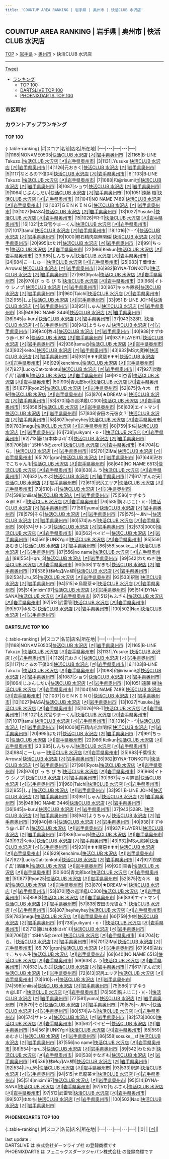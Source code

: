 ```yaml
---
title: 'COUNTUP AREA RANKING | 岩手県 | 奥州市 | 快活CLUB 水沢店'
---
```

## COUNTUP AREA RANKING | 岩手県 | 奥州市 | 快活CLUB 水沢店

[TOP](/darts/rank/) > [岩手県](/darts/rank/岩手県/) > [奥州市](/darts/rank/岩手県/奥州市/) > 快活CLUB 水沢店

___

<a href="https://twitter.com/share?ref_src=twsrc%5Etfw" data-text="COUNTUP AREA RANKING | 岩手県奥州市快活CLUB 水沢店" class="twitter-share-button" data-hashtags="DARTSLIVE,PHOENIXDARTS,darts,ダーツ" data-show-count="false">Tweet</a>

* [ランキング](#カウントアップランキング)
    * [TOP 100](#top-100)
    * [DARTSLIVE TOP 100](#dartslive-top-100)
    * [PHOENIXDARTS TOP 100](#phoenixdarts-top-100)

### 市区町村

<ul>

</ul>

### カウントアップランキング

#### TOP 100



{:.table-ranking}
|#|スコア|名前|店名|所在地|
|---|---|---|---|---|
|1|1168|<span class="rank-name-dl">NONAME0505</span>|<a href="/darts/rank/shops/cb2148ab75443d335f9f3321c1147265.html">快活CLUB 水沢店</a> <a href="https://search.dartslive.com/jp/shop/cb2148ab75443d335f9f3321c1147265">[↗]</a>|<a href="/darts/rank/岩手県/奥州市">岩手県奥州市</a>|
|2|1165|<span class="rank-name-dl">B-LINE Takuzo.</span>|<a href="/darts/rank/shops/cb2148ab75443d335f9f3321c1147265.html">快活CLUB 水沢店</a> <a href="https://search.dartslive.com/jp/shop/cb2148ab75443d335f9f3321c1147265">[↗]</a>|<a href="/darts/rank/岩手県/奥州市">岩手県奥州市</a>|
|3|1131|<span class="rank-name-dl">.Yusuke</span>|<a href="/darts/rank/shops/cb2148ab75443d335f9f3321c1147265.html">快活CLUB 水沢店</a> <a href="https://search.dartslive.com/jp/shop/cb2148ab75443d335f9f3321c1147265">[↗]</a>|<a href="/darts/rank/岩手県/奥州市">岩手県奥州市</a>|
|4|1126|<span class="rank-name-dl">元おきく</span>|<a href="/darts/rank/shops/cb2148ab75443d335f9f3321c1147265.html">快活CLUB 水沢店</a> <a href="https://search.dartslive.com/jp/shop/cb2148ab75443d335f9f3321c1147265">[↗]</a>|<a href="/darts/rank/岩手県/奥州市">岩手県奥州市</a>|
|5|1117|<span class="rank-name-dl">なとるの下僕04</span>|<a href="/darts/rank/shops/cb2148ab75443d335f9f3321c1147265.html">快活CLUB 水沢店</a> <a href="https://search.dartslive.com/jp/shop/cb2148ab75443d335f9f3321c1147265">[↗]</a>|<a href="/darts/rank/岩手県/奥州市">岩手県奥州市</a>|
|6|1103|<span class="rank-name-dl">B‐LINE Takuzo.</span>|<a href="/darts/rank/shops/cb2148ab75443d335f9f3321c1147265.html">快活CLUB 水沢店</a> <a href="https://search.dartslive.com/jp/shop/cb2148ab75443d335f9f3321c1147265">[↗]</a>|<a href="/darts/rank/岩手県/奥州市">岩手県奥州市</a>|
|7|1088|<span class="rank-name-dl">和@risumi也</span>|<a href="/darts/rank/shops/cb2148ab75443d335f9f3321c1147265.html">快活CLUB 水沢店</a> <a href="https://search.dartslive.com/jp/shop/cb2148ab75443d335f9f3321c1147265">[↗]</a>|<a href="/darts/rank/岩手県/奥州市">岩手県奥州市</a>|
|8|1087|<span class="rank-name-dl">ショウ</span>|<a href="/darts/rank/shops/cb2148ab75443d335f9f3321c1147265.html">快活CLUB 水沢店</a> <a href="https://search.dartslive.com/jp/shop/cb2148ab75443d335f9f3321c1147265">[↗]</a>|<a href="/darts/rank/岩手県/奥州市">岩手県奥州市</a>|
|9|1064|<span class="rank-name-dl">じぶんしだい</span>|<a href="/darts/rank/shops/cb2148ab75443d335f9f3321c1147265.html">快活CLUB 水沢店</a> <a href="https://search.dartslive.com/jp/shop/cb2148ab75443d335f9f3321c1147265">[↗]</a>|<a href="/darts/rank/岩手県/奥州市">岩手県奥州市</a>|
|10|1051|<span class="rank-name-dl">遠藤 樹</span>|<a href="/darts/rank/shops/cb2148ab75443d335f9f3321c1147265.html">快活CLUB 水沢店</a> <a href="https://search.dartslive.com/jp/shop/cb2148ab75443d335f9f3321c1147265">[↗]</a>|<a href="/darts/rank/岩手県/奥州市">岩手県奥州市</a>|
|11|1041|<span class="rank-name-dl">NO NAME 7489</span>|<a href="/darts/rank/shops/cb2148ab75443d335f9f3321c1147265.html">快活CLUB 水沢店</a> <a href="https://search.dartslive.com/jp/shop/cb2148ab75443d335f9f3321c1147265">[↗]</a>|<a href="/darts/rank/岩手県/奥州市">岩手県奥州市</a>|
|12|1037|<span class="rank-name-dl">ＧＥＮＫＩＮＧ</span>|<a href="/darts/rank/shops/cb2148ab75443d335f9f3321c1147265.html">快活CLUB 水沢店</a> <a href="https://search.dartslive.com/jp/shop/cb2148ab75443d335f9f3321c1147265">[↗]</a>|<a href="/darts/rank/岩手県/奥州市">岩手県奥州市</a>|
|13|1027|<span class="rank-name-dl">MASA</span>|<a href="/darts/rank/shops/cb2148ab75443d335f9f3321c1147265.html">快活CLUB 水沢店</a> <a href="https://search.dartslive.com/jp/shop/cb2148ab75443d335f9f3321c1147265">[↗]</a>|<a href="/darts/rank/岩手県/奥州市">岩手県奥州市</a>|
|13|1027|<span class="rank-name-dl">Yusuke.</span>|<a href="/darts/rank/shops/cb2148ab75443d335f9f3321c1147265.html">快活CLUB 水沢店</a> <a href="https://search.dartslive.com/jp/shop/cb2148ab75443d335f9f3321c1147265">[↗]</a>|<a href="/darts/rank/岩手県/奥州市">岩手県奥州市</a>|
|15|1026|<span class="rank-name-dl">®︎R-T</span>|<a href="/darts/rank/shops/cb2148ab75443d335f9f3321c1147265.html">快活CLUB 水沢店</a> <a href="https://search.dartslive.com/jp/shop/cb2148ab75443d335f9f3321c1147265">[↗]</a>|<a href="/darts/rank/岩手県/奥州市">岩手県奥州市</a>|
|16|1021|<span class="rank-name-dl">太政官やまーくん</span>|<a href="/darts/rank/shops/cb2148ab75443d335f9f3321c1147265.html">快活CLUB 水沢店</a> <a href="https://search.dartslive.com/jp/shop/cb2148ab75443d335f9f3321c1147265">[↗]</a>|<a href="/darts/rank/岩手県/奥州市">岩手県奥州市</a>|
|17|1017|<span class="rank-name-dl">tamu</span>|<a href="/darts/rank/shops/cb2148ab75443d335f9f3321c1147265.html">快活CLUB 水沢店</a> <a href="https://search.dartslive.com/jp/shop/cb2148ab75443d335f9f3321c1147265">[↗]</a>|<a href="/darts/rank/岩手県/奥州市">岩手県奥州市</a>|
|18|1016|<span class="rank-name-dl">(^・^)</span>|<a href="/darts/rank/shops/cb2148ab75443d335f9f3321c1147265.html">快活CLUB 水沢店</a> <a href="https://search.dartslive.com/jp/shop/cb2148ab75443d335f9f3321c1147265">[↗]</a>|<a href="/darts/rank/岩手県/奥州市">岩手県奥州市</a>|
|19|1000|<span class="rank-name-dl">軽石精肉店無関係</span>|<a href="/darts/rank/shops/cb2148ab75443d335f9f3321c1147265.html">快活CLUB 水沢店</a> <a href="https://search.dartslive.com/jp/shop/cb2148ab75443d335f9f3321c1147265">[↗]</a>|<a href="/darts/rank/岩手県/奥州市">岩手県奥州市</a>|
|20|995|<span class="rank-name-dl">はたけ</span>|<a href="/darts/rank/shops/cb2148ab75443d335f9f3321c1147265.html">快活CLUB 水沢店</a> <a href="https://search.dartslive.com/jp/shop/cb2148ab75443d335f9f3321c1147265">[↗]</a>|<a href="/darts/rank/岩手県/奥州市">岩手県奥州市</a>|
|21|991|<span class="rank-name-dl">ちっち</span>|<a href="/darts/rank/shops/cb2148ab75443d335f9f3321c1147265.html">快活CLUB 水沢店</a> <a href="https://search.dartslive.com/jp/shop/cb2148ab75443d335f9f3321c1147265">[↗]</a>|<a href="/darts/rank/岩手県/奥州市">岩手県奥州市</a>|
|22|986|<span class="rank-name-dl">Keikun</span>|<a href="/darts/rank/shops/cb2148ab75443d335f9f3321c1147265.html">快活CLUB 水沢店</a> <a href="https://search.dartslive.com/jp/shop/cb2148ab75443d335f9f3321c1147265">[↗]</a>|<a href="/darts/rank/岩手県/奥州市">岩手県奥州市</a>|
|23|985|<span class="rank-name-dl">しんちゃん</span>|<a href="/darts/rank/shops/cb2148ab75443d335f9f3321c1147265.html">快活CLUB 水沢店</a> <a href="https://search.dartslive.com/jp/shop/cb2148ab75443d335f9f3321c1147265">[↗]</a>|<a href="/darts/rank/岩手県/奥州市">岩手県奥州市</a>|
|24|984|<span class="rank-name-dl">こーしゅー</span>|<a href="/darts/rank/shops/cb2148ab75443d335f9f3321c1147265.html">快活CLUB 水沢店</a> <a href="https://search.dartslive.com/jp/shop/cb2148ab75443d335f9f3321c1147265">[↗]</a>|<a href="/darts/rank/岩手県/奥州市">岩手県奥州市</a>|
|25|983|<span class="rank-name-dl">千葉恒太 Arrow.s</span>|<a href="/darts/rank/shops/cb2148ab75443d335f9f3321c1147265.html">快活CLUB 水沢店</a> <a href="https://search.dartslive.com/jp/shop/cb2148ab75443d335f9f3321c1147265">[↗]</a>|<a href="/darts/rank/岩手県/奥州市">岩手県奥州市</a>|
|26|982|<span class="rank-name-dl">ÐYNA-TONKOTU</span>|<a href="/darts/rank/shops/cb2148ab75443d335f9f3321c1147265.html">快活CLUB 水沢店</a> <a href="https://search.dartslive.com/jp/shop/cb2148ab75443d335f9f3321c1147265">[↗]</a>|<a href="/darts/rank/岩手県/奥州市">岩手県奥州市</a>|
|27|981|<span class="rank-name-dl">Ryota</span>|<a href="/darts/rank/shops/cb2148ab75443d335f9f3321c1147265.html">快活CLUB 水沢店</a> <a href="https://search.dartslive.com/jp/shop/cb2148ab75443d335f9f3321c1147265">[↗]</a>|<a href="/darts/rank/岩手県/奥州市">岩手県奥州市</a>|
|28|970|<span class="rank-name-dl">び っ ち び ち</span>|<a href="/darts/rank/shops/cb2148ab75443d335f9f3321c1147265.html">快活CLUB 水沢店</a> <a href="https://search.dartslive.com/jp/shop/cb2148ab75443d335f9f3321c1147265">[↗]</a>|<a href="/darts/rank/岩手県/奥州市">岩手県奥州市</a>|
|29|968|<span class="rank-name-dl">イトウ シノブ</span>|<a href="/darts/rank/shops/cb2148ab75443d335f9f3321c1147265.html">快活CLUB 水沢店</a> <a href="https://search.dartslive.com/jp/shop/cb2148ab75443d335f9f3321c1147265">[↗]</a>|<a href="/darts/rank/岩手県/奥州市">岩手県奥州市</a>|
|30|967|<span class="rank-name-dl">キッキ隊長</span>|<a href="/darts/rank/shops/cb2148ab75443d335f9f3321c1147265.html">快活CLUB 水沢店</a> <a href="https://search.dartslive.com/jp/shop/cb2148ab75443d335f9f3321c1147265">[↗]</a>|<a href="/darts/rank/岩手県/奥州市">岩手県奥州市</a>|
|31|960|<span class="rank-name-dl">Taichi</span>|<a href="/darts/rank/shops/cb2148ab75443d335f9f3321c1147265.html">快活CLUB 水沢店</a> <a href="https://search.dartslive.com/jp/shop/cb2148ab75443d335f9f3321c1147265">[↗]</a>|<a href="/darts/rank/岩手県/奥州市">岩手県奥州市</a>|
|32|955|<span class="rank-name-dl">しょ</span>|<a href="/darts/rank/shops/cb2148ab75443d335f9f3321c1147265.html">快活CLUB 水沢店</a> <a href="https://search.dartslive.com/jp/shop/cb2148ab75443d335f9f3321c1147265">[↗]</a>|<a href="/darts/rank/岩手県/奥州市">岩手県奥州市</a>|
|33|951|<span class="rank-name-dl">B-LINE JOHN</span>|<a href="/darts/rank/shops/cb2148ab75443d335f9f3321c1147265.html">快活CLUB 水沢店</a> <a href="https://search.dartslive.com/jp/shop/cb2148ab75443d335f9f3321c1147265">[↗]</a>|<a href="/darts/rank/岩手県/奥州市">岩手県奥州市</a>|
|33|951|<span class="rank-name-dl">しゅん</span>|<a href="/darts/rank/shops/cb2148ab75443d335f9f3321c1147265.html">快活CLUB 水沢店</a> <a href="https://search.dartslive.com/jp/shop/cb2148ab75443d335f9f3321c1147265">[↗]</a>|<a href="/darts/rank/岩手県/奥州市">岩手県奥州市</a>|
|35|948|<span class="rank-name-dl">NO NAME 3446</span>|<a href="/darts/rank/shops/cb2148ab75443d335f9f3321c1147265.html">快活CLUB 水沢店</a> <a href="https://search.dartslive.com/jp/shop/cb2148ab75443d335f9f3321c1147265">[↗]</a>|<a href="/darts/rank/岩手県/奥州市">岩手県奥州市</a>|
|36|945|<span class="rank-name-dl">a-kuru</span>|<a href="/darts/rank/shops/cb2148ab75443d335f9f3321c1147265.html">快活CLUB 水沢店</a> <a href="https://search.dartslive.com/jp/shop/cb2148ab75443d335f9f3321c1147265">[↗]</a>|<a href="/darts/rank/岩手県/奥州市">岩手県奥州市</a>|
|37|943|<span class="rank-name-dl">328R..</span>|<a href="/darts/rank/shops/cb2148ab75443d335f9f3321c1147265.html">快活CLUB 水沢店</a> <a href="https://search.dartslive.com/jp/shop/cb2148ab75443d335f9f3321c1147265">[↗]</a>|<a href="/darts/rank/岩手県/奥州市">岩手県奥州市</a>|
|38|942|<span class="rank-name-dl">ようちゃん</span>|<a href="/darts/rank/shops/cb2148ab75443d335f9f3321c1147265.html">快活CLUB 水沢店</a> <a href="https://search.dartslive.com/jp/shop/cb2148ab75443d335f9f3321c1147265">[↗]</a>|<a href="/darts/rank/岩手県/奥州市">岩手県奥州市</a>|
|39|940|<span class="rank-name-dl">柊斗</span>|<a href="/darts/rank/shops/cb2148ab75443d335f9f3321c1147265.html">快活CLUB 水沢店</a> <a href="https://search.dartslive.com/jp/shop/cb2148ab75443d335f9f3321c1147265">[↗]</a>|<a href="/darts/rank/岩手県/奥州市">岩手県奥州市</a>|
|40|938|<span class="rank-name-dl">すずゆう@♂LBT☆</span>|<a href="/darts/rank/shops/cb2148ab75443d335f9f3321c1147265.html">快活CLUB 水沢店</a> <a href="https://search.dartslive.com/jp/shop/cb2148ab75443d335f9f3321c1147265">[↗]</a>|<a href="/darts/rank/岩手県/奥州市">岩手県奥州市</a>|
|41|937|<span class="rank-name-dl">PLAYER1.</span>|<a href="/darts/rank/shops/cb2148ab75443d335f9f3321c1147265.html">快活CLUB 水沢店</a> <a href="https://search.dartslive.com/jp/shop/cb2148ab75443d335f9f3321c1147265">[↗]</a>|<a href="/darts/rank/岩手県/奥州市">岩手県奥州市</a>|
|42|936|<span class="rank-name-dl">tamu@</span>|<a href="/darts/rank/shops/cb2148ab75443d335f9f3321c1147265.html">快活CLUB 水沢店</a> <a href="https://search.dartslive.com/jp/shop/cb2148ab75443d335f9f3321c1147265">[↗]</a>|<a href="/darts/rank/岩手県/奥州市">岩手県奥州市</a>|
|43|932|<span class="rank-name-dl">Keito.</span>|<a href="/darts/rank/shops/cb2148ab75443d335f9f3321c1147265.html">快活CLUB 水沢店</a> <a href="https://search.dartslive.com/jp/shop/cb2148ab75443d335f9f3321c1147265">[↗]</a>|<a href="/darts/rank/岩手県/奥州市">岩手県奥州市</a>|
|43|932|<span class="rank-name-dl">MS大魔神</span>|<a href="/darts/rank/shops/cb2148ab75443d335f9f3321c1147265.html">快活CLUB 水沢店</a> <a href="https://search.dartslive.com/jp/shop/cb2148ab75443d335f9f3321c1147265">[↗]</a>|<a href="/darts/rank/岩手県/奥州市">岩手県奥州市</a>|
|45|931|<span class="rank-name-dl">✟✟✟魔惡✟✟✟</span>|<a href="/darts/rank/shops/cb2148ab75443d335f9f3321c1147265.html">快活CLUB 水沢店</a> <a href="https://search.dartslive.com/jp/shop/cb2148ab75443d335f9f3321c1147265">[↗]</a>|<a href="/darts/rank/岩手県/奥州市">岩手県奥州市</a>|
|46|929|<span class="rank-name-dl">kenchimu</span>|<a href="/darts/rank/shops/cb2148ab75443d335f9f3321c1147265.html">快活CLUB 水沢店</a> <a href="https://search.dartslive.com/jp/shop/cb2148ab75443d335f9f3321c1147265">[↗]</a>|<a href="/darts/rank/岩手県/奥州市">岩手県奥州市</a>|
|47|927|<span class="rank-name-dl">LuckyCat-tonkotu</span>|<a href="/darts/rank/shops/cb2148ab75443d335f9f3321c1147265.html">快活CLUB 水沢店</a> <a href="https://search.dartslive.com/jp/shop/cb2148ab75443d335f9f3321c1147265">[↗]</a>|<a href="/darts/rank/岩手県/奥州市">岩手県奥州市</a>|
|47|927|<span class="rank-name-dl">炭酸(ﾟДﾟ)酒雑魚</span>|<a href="/darts/rank/shops/cb2148ab75443d335f9f3321c1147265.html">快活CLUB 水沢店</a> <a href="https://search.dartslive.com/jp/shop/cb2148ab75443d335f9f3321c1147265">[↗]</a>|<a href="/darts/rank/岩手県/奥州市">岩手県奥州市</a>|
|49|920|<span class="rank-name-dl">杏香</span>|<a href="/darts/rank/shops/cb2148ab75443d335f9f3321c1147265.html">快活CLUB 水沢店</a> <a href="https://search.dartslive.com/jp/shop/cb2148ab75443d335f9f3321c1147265">[↗]</a>|<a href="/darts/rank/岩手県/奥州市">岩手県奥州市</a>|
|50|905|<span class="rank-name-dl">青太郎bot</span>|<a href="/darts/rank/shops/cb2148ab75443d335f9f3321c1147265.html">快活CLUB 水沢店</a> <a href="https://search.dartslive.com/jp/shop/cb2148ab75443d335f9f3321c1147265">[↗]</a>|<a href="/darts/rank/岩手県/奥州市">岩手県奥州市</a>|
|51|877|<span class="rank-name-dl">Ryon25</span>|<a href="/darts/rank/shops/cb2148ab75443d335f9f3321c1147265.html">快活CLUB 水沢店</a> <a href="https://search.dartslive.com/jp/shop/cb2148ab75443d335f9f3321c1147265">[↗]</a>|<a href="/darts/rank/岩手県/奥州市">岩手県奥州市</a>|
|52|875|<span class="rank-name-dl">佐々木　佳紀</span>|<a href="/darts/rank/shops/cb2148ab75443d335f9f3321c1147265.html">快活CLUB 水沢店</a> <a href="https://search.dartslive.com/jp/shop/cb2148ab75443d335f9f3321c1147265">[↗]</a>|<a href="/darts/rank/岩手県/奥州市">岩手県奥州市</a>|
|53|870|<span class="rank-name-dl">★DREAM☆</span>|<a href="/darts/rank/shops/cb2148ab75443d335f9f3321c1147265.html">快活CLUB 水沢店</a> <a href="https://search.dartslive.com/jp/shop/cb2148ab75443d335f9f3321c1147265">[↗]</a>|<a href="/darts/rank/岩手県/奥州市">岩手県奥州市</a>|
|53|870|<span class="rank-name-dl">陸の巡洋艦LC300</span>|<a href="/darts/rank/shops/cb2148ab75443d335f9f3321c1147265.html">快活CLUB 水沢店</a> <a href="https://search.dartslive.com/jp/shop/cb2148ab75443d335f9f3321c1147265">[↗]</a>|<a href="/darts/rank/岩手県/奥州市">岩手県奥州市</a>|
|55|858|<span class="rank-name-dl">$</span>|<a href="/darts/rank/shops/cb2148ab75443d335f9f3321c1147265.html">快活CLUB 水沢店</a> <a href="https://search.dartslive.com/jp/shop/cb2148ab75443d335f9f3321c1147265">[↗]</a>|<a href="/darts/rank/岩手県/奥州市">岩手県奥州市</a>|
|56|839|<span class="rank-name-dl">エイトマン!</span>|<a href="/darts/rank/shops/cb2148ab75443d335f9f3321c1147265.html">快活CLUB 水沢店</a> <a href="https://search.dartslive.com/jp/shop/cb2148ab75443d335f9f3321c1147265">[↗]</a>|<a href="/darts/rank/岩手県/奥州市">岩手県奥州市</a>|
|57|838|<span class="rank-name-dl">安田の元彼女？</span>|<a href="/darts/rank/shops/cb2148ab75443d335f9f3321c1147265.html">快活CLUB 水沢店</a> <a href="https://search.dartslive.com/jp/shop/cb2148ab75443d335f9f3321c1147265">[↗]</a>|<a href="/darts/rank/岩手県/奥州市">岩手県奥州市</a>|
|58|807|<span class="rank-name-dl">hey‪‪heyhey</span>|<a href="/darts/rank/shops/cb2148ab75443d335f9f3321c1147265.html">快活CLUB 水沢店</a> <a href="https://search.dartslive.com/jp/shop/cb2148ab75443d335f9f3321c1147265">[↗]</a>|<a href="/darts/rank/岩手県/奥州市">岩手県奥州市</a>|
|59|783|<span class="rank-name-dl">megu</span>|<a href="/darts/rank/shops/cb2148ab75443d335f9f3321c1147265.html">快活CLUB 水沢店</a> <a href="https://search.dartslive.com/jp/shop/cb2148ab75443d335f9f3321c1147265">[↗]</a>|<a href="/darts/rank/岩手県/奥州市">岩手県奥州市</a>|
|60|759|<span class="rank-name-dl">少佐</span>|<a href="/darts/rank/shops/cb2148ab75443d335f9f3321c1147265.html">快活CLUB 水沢店</a> <a href="https://search.dartslive.com/jp/shop/cb2148ab75443d335f9f3321c1147265">[↗]</a>|<a href="/darts/rank/岩手県/奥州市">岩手県奥州市</a>|
|61|738|<span class="rank-name-dl">yuikyan(・o・)</span>|<a href="/darts/rank/shops/cb2148ab75443d335f9f3321c1147265.html">快活CLUB 水沢店</a> <a href="https://search.dartslive.com/jp/shop/cb2148ab75443d335f9f3321c1147265">[↗]</a>|<a href="/darts/rank/岩手県/奥州市">岩手県奥州市</a>|
|62|713|<span class="rank-name-dl">藤ﾕｶ(本体はﾒｶﾞﾈ)</span>|<a href="/darts/rank/shops/cb2148ab75443d335f9f3321c1147265.html">快活CLUB 水沢店</a> <a href="https://search.dartslive.com/jp/shop/cb2148ab75443d335f9f3321c1147265">[↗]</a>|<a href="/darts/rank/岩手県/奥州市">岩手県奥州市</a>|
|63|706|<span class="rank-name-dl">酒ｻﾞｺSHIN5@zero1</span>|<a href="/darts/rank/shops/cb2148ab75443d335f9f3321c1147265.html">快活CLUB 水沢店</a> <a href="https://search.dartslive.com/jp/shop/cb2148ab75443d335f9f3321c1147265">[↗]</a>|<a href="/darts/rank/岩手県/奥州市">岩手県奥州市</a>|
|64|704|<span class="rank-name-dl">むら。</span>|<a href="/darts/rank/shops/cb2148ab75443d335f9f3321c1147265.html">快活CLUB 水沢店</a> <a href="https://search.dartslive.com/jp/shop/cb2148ab75443d335f9f3321c1147265">[↗]</a>|<a href="/darts/rank/岩手県/奥州市">岩手県奥州市</a>|
|65|701|<span class="rank-name-dl">ZiMa</span>|<a href="/darts/rank/shops/cb2148ab75443d335f9f3321c1147265.html">快活CLUB 水沢店</a> <a href="https://search.dartslive.com/jp/shop/cb2148ab75443d335f9f3321c1147265">[↗]</a>|<a href="/darts/rank/岩手県/奥州市">岩手県奥州市</a>|
|65|701|<span class="rank-name-dl">grpn</span>|<a href="/darts/rank/shops/cb2148ab75443d335f9f3321c1147265.html">快活CLUB 水沢店</a> <a href="https://search.dartslive.com/jp/shop/cb2148ab75443d335f9f3321c1147265">[↗]</a>|<a href="/darts/rank/岩手県/奥州市">岩手県奥州市</a>|
|67|646|<span class="rank-name-dl">卍おでこちゃん卍</span>|<a href="/darts/rank/shops/cb2148ab75443d335f9f3321c1147265.html">快活CLUB 水沢店</a> <a href="https://search.dartslive.com/jp/shop/cb2148ab75443d335f9f3321c1147265">[↗]</a>|<a href="/darts/rank/岩手県/奥州市">岩手県奥州市</a>|
|68|640|<span class="rank-name-dl">NO NAME 6513</span>|<a href="/darts/rank/shops/cb2148ab75443d335f9f3321c1147265.html">快活CLUB 水沢店</a> <a href="https://search.dartslive.com/jp/shop/cb2148ab75443d335f9f3321c1147265">[↗]</a>|<a href="/darts/rank/岩手県/奥州市">岩手県奥州市</a>|
|69|638|<span class="rank-name-dl">ふ う</span>|<a href="/darts/rank/shops/cb2148ab75443d335f9f3321c1147265.html">快活CLUB 水沢店</a> <a href="https://search.dartslive.com/jp/shop/cb2148ab75443d335f9f3321c1147265">[↗]</a>|<a href="/darts/rank/岩手県/奥州市">岩手県奥州市</a>|
|70|632|<span class="rank-name-dl">んのぶ</span>|<a href="/darts/rank/shops/cb2148ab75443d335f9f3321c1147265.html">快活CLUB 水沢店</a> <a href="https://search.dartslive.com/jp/shop/cb2148ab75443d335f9f3321c1147265">[↗]</a>|<a href="/darts/rank/岩手県/奥州市">岩手県奥州市</a>|
|71|617|<span class="rank-name-dl">ずんだ天</span>|<a href="/darts/rank/shops/cb2148ab75443d335f9f3321c1147265.html">快活CLUB 水沢店</a> <a href="https://search.dartslive.com/jp/shop/cb2148ab75443d335f9f3321c1147265">[↗]</a>|<a href="/darts/rank/岩手県/奥州市">岩手県奥州市</a>|
|72|613|<span class="rank-name-dl">沢尻エリア</span>|<a href="/darts/rank/shops/cb2148ab75443d335f9f3321c1147265.html">快活CLUB 水沢店</a> <a href="https://search.dartslive.com/jp/shop/cb2148ab75443d335f9f3321c1147265">[↗]</a>|<a href="/darts/rank/岩手県/奥州市">岩手県奥州市</a>|
|73|610|<span class="rank-name-dl">ｼｬﾁ</span>|<a href="/darts/rank/shops/cb2148ab75443d335f9f3321c1147265.html">快活CLUB 水沢店</a> <a href="https://search.dartslive.com/jp/shop/cb2148ab75443d335f9f3321c1147265">[↗]</a>|<a href="/darts/rank/岩手県/奥州市">岩手県奥州市</a>|
|74|598|<span class="rank-name-dl">chiiisa</span>|<a href="/darts/rank/shops/cb2148ab75443d335f9f3321c1147265.html">快活CLUB 水沢店</a> <a href="https://search.dartslive.com/jp/shop/cb2148ab75443d335f9f3321c1147265">[↗]</a>|<a href="/darts/rank/岩手県/奥州市">岩手県奥州市</a>|
|75|586|<span class="rank-name-dl">すずゆう☆@LBT♂</span>|<a href="/darts/rank/shops/cb2148ab75443d335f9f3321c1147265.html">快活CLUB 水沢店</a> <a href="https://search.dartslive.com/jp/shop/cb2148ab75443d335f9f3321c1147265">[↗]</a>|<a href="/darts/rank/岩手県/奥州市">岩手県奥州市</a>|
|76|585|<span class="rank-name-dl">胸ふじこ(・)(・)</span>|<a href="/darts/rank/shops/cb2148ab75443d335f9f3321c1147265.html">快活CLUB 水沢店</a> <a href="https://search.dartslive.com/jp/shop/cb2148ab75443d335f9f3321c1147265">[↗]</a>|<a href="/darts/rank/岩手県/奥州市">岩手県奥州市</a>|
|77|581|<span class="rank-name-dl">yuma</span>|<a href="/darts/rank/shops/cb2148ab75443d335f9f3321c1147265.html">快活CLUB 水沢店</a> <a href="https://search.dartslive.com/jp/shop/cb2148ab75443d335f9f3321c1147265">[↗]</a>|<a href="/darts/rank/岩手県/奥州市">岩手県奥州市</a>|
|78|579|<span class="rank-name-dl">そら</span>|<a href="/darts/rank/shops/cb2148ab75443d335f9f3321c1147265.html">快活CLUB 水沢店</a> <a href="https://search.dartslive.com/jp/shop/cb2148ab75443d335f9f3321c1147265">[↗]</a>|<a href="/darts/rank/岩手県/奥州市">岩手県奥州市</a>|
|79|575|<span class="rank-name-dl">～JIN～</span>|<a href="/darts/rank/shops/cb2148ab75443d335f9f3321c1147265.html">快活CLUB 水沢店</a> <a href="https://search.dartslive.com/jp/shop/cb2148ab75443d335f9f3321c1147265">[↗]</a>|<a href="/darts/rank/岩手県/奥州市">岩手県奥州市</a>|
|80|574|<span class="rank-name-dl">みろ</span>|<a href="/darts/rank/shops/cb2148ab75443d335f9f3321c1147265.html">快活CLUB 水沢店</a> <a href="https://search.dartslive.com/jp/shop/cb2148ab75443d335f9f3321c1147265">[↗]</a>|<a href="/darts/rank/岩手県/奥州市">岩手県奥州市</a>|
|80|574|<span class="rank-name-dl">サトンヌ</span>|<a href="/darts/rank/shops/cb2148ab75443d335f9f3321c1147265.html">快活CLUB 水沢店</a> <a href="https://search.dartslive.com/jp/shop/cb2148ab75443d335f9f3321c1147265">[↗]</a>|<a href="/darts/rank/岩手県/奥州市">岩手県奥州市</a>|
|82|573|<span class="rank-name-dl">0000</span>|<a href="/darts/rank/shops/cb2148ab75443d335f9f3321c1147265.html">快活CLUB 水沢店</a> <a href="https://search.dartslive.com/jp/shop/cb2148ab75443d335f9f3321c1147265">[↗]</a>|<a href="/darts/rank/岩手県/奥州市">岩手県奥州市</a>|
|83|562|<span class="rank-name-dl">ベイビー</span>|<a href="/darts/rank/shops/cb2148ab75443d335f9f3321c1147265.html">快活CLUB 水沢店</a> <a href="https://search.dartslive.com/jp/shop/cb2148ab75443d335f9f3321c1147265">[↗]</a>|<a href="/darts/rank/岩手県/奥州市">岩手県奥州市</a>|
|84|561|<span class="rank-name-dl">FUNKYgirl</span>|<a href="/darts/rank/shops/cb2148ab75443d335f9f3321c1147265.html">快活CLUB 水沢店</a> <a href="https://search.dartslive.com/jp/shop/cb2148ab75443d335f9f3321c1147265">[↗]</a>|<a href="/darts/rank/岩手県/奥州市">岩手県奥州市</a>|
|85|559|<span class="rank-name-dl">あむきじ</span>|<a href="/darts/rank/shops/cb2148ab75443d335f9f3321c1147265.html">快活CLUB 水沢店</a> <a href="https://search.dartslive.com/jp/shop/cb2148ab75443d335f9f3321c1147265">[↗]</a>|<a href="/darts/rank/岩手県/奥州市">岩手県奥州市</a>|
|86|558|<span class="rank-name-dl">sosuke__sf</span>|<a href="/darts/rank/shops/cb2148ab75443d335f9f3321c1147265.html">快活CLUB 水沢店</a> <a href="https://search.dartslive.com/jp/shop/cb2148ab75443d335f9f3321c1147265">[↗]</a>|<a href="/darts/rank/岩手県/奥州市">岩手県奥州市</a>|
|87|556|<span class="rank-name-dl">no name</span>|<a href="/darts/rank/shops/cb2148ab75443d335f9f3321c1147265.html">快活CLUB 水沢店</a> <a href="https://search.dartslive.com/jp/shop/cb2148ab75443d335f9f3321c1147265">[↗]</a>|<a href="/darts/rank/岩手県/奥州市">岩手県奥州市</a>|
|88|554|<span class="rank-name-dl">Hqru_3</span>|<a href="/darts/rank/shops/cb2148ab75443d335f9f3321c1147265.html">快活CLUB 水沢店</a> <a href="https://search.dartslive.com/jp/shop/cb2148ab75443d335f9f3321c1147265">[↗]</a>|<a href="/darts/rank/岩手県/奥州市">岩手県奥州市</a>|
|89|542|<span class="rank-name-dl">わたぬき</span>|<a href="/darts/rank/shops/cb2148ab75443d335f9f3321c1147265.html">快活CLUB 水沢店</a> <a href="https://search.dartslive.com/jp/shop/cb2148ab75443d335f9f3321c1147265">[↗]</a>|<a href="/darts/rank/岩手県/奥州市">岩手県奥州市</a>|
|90|538|<span class="rank-name-dl">すなぎも</span>|<a href="/darts/rank/shops/cb2148ab75443d335f9f3321c1147265.html">快活CLUB 水沢店</a> <a href="https://search.dartslive.com/jp/shop/cb2148ab75443d335f9f3321c1147265">[↗]</a>|<a href="/darts/rank/岩手県/奥州市">岩手県奥州市</a>|
|91|536|<span class="rank-name-dl">(林*MaДNe檎*)</span>|<a href="/darts/rank/shops/cb2148ab75443d335f9f3321c1147265.html">快活CLUB 水沢店</a> <a href="https://search.dartslive.com/jp/shop/cb2148ab75443d335f9f3321c1147265">[↗]</a>|<a href="/darts/rank/岩手県/奥州市">岩手県奥州市</a>|
|92|534|<span class="rank-name-dl">Uru_55</span>|<a href="/darts/rank/shops/cb2148ab75443d335f9f3321c1147265.html">快活CLUB 水沢店</a> <a href="https://search.dartslive.com/jp/shop/cb2148ab75443d335f9f3321c1147265">[↗]</a>|<a href="/darts/rank/岩手県/奥州市">岩手県奥州市</a>|
|93|533|<span class="rank-name-dl">釈迦</span>|<a href="/darts/rank/shops/cb2148ab75443d335f9f3321c1147265.html">快活CLUB 水沢店</a> <a href="https://search.dartslive.com/jp/shop/cb2148ab75443d335f9f3321c1147265">[↗]</a>|<a href="/darts/rank/岩手県/奥州市">岩手県奥州市</a>|
|94|515|<span class="rank-name-dl">☆烏龍茶☆</span>|<a href="/darts/rank/shops/cb2148ab75443d335f9f3321c1147265.html">快活CLUB 水沢店</a> <a href="https://search.dartslive.com/jp/shop/cb2148ab75443d335f9f3321c1147265">[↗]</a>|<a href="/darts/rank/岩手県/奥州市">岩手県奥州市</a>|
|95|514|<span class="rank-name-dl">mixim197</span>|<a href="/darts/rank/shops/cb2148ab75443d335f9f3321c1147265.html">快活CLUB 水沢店</a> <a href="https://search.dartslive.com/jp/shop/cb2148ab75443d335f9f3321c1147265">[↗]</a>|<a href="/darts/rank/岩手県/奥州市">岩手県奥州市</a>|
|95|514|<span class="rank-name-dl">ÐYNA-SANA</span>|<a href="/darts/rank/shops/cb2148ab75443d335f9f3321c1147265.html">快活CLUB 水沢店</a> <a href="https://search.dartslive.com/jp/shop/cb2148ab75443d335f9f3321c1147265">[↗]</a>|<a href="/darts/rank/岩手県/奥州市">岩手県奥州市</a>|
|97|512|<span class="rank-name-dl">もふさん</span>|<a href="/darts/rank/shops/cb2148ab75443d335f9f3321c1147265.html">快活CLUB 水沢店</a> <a href="https://search.dartslive.com/jp/shop/cb2148ab75443d335f9f3321c1147265">[↗]</a>|<a href="/darts/rank/岩手県/奥州市">岩手県奥州市</a>|
|97|512|<span class="rank-name-dl">武雷管</span>|<a href="/darts/rank/shops/cb2148ab75443d335f9f3321c1147265.html">快活CLUB 水沢店</a> <a href="https://search.dartslive.com/jp/shop/cb2148ab75443d335f9f3321c1147265">[↗]</a>|<a href="/darts/rank/岩手県/奥州市">岩手県奥州市</a>|
|99|507|<span class="rank-name-dl">ゆめち</span>|<a href="/darts/rank/shops/cb2148ab75443d335f9f3321c1147265.html">快活CLUB 水沢店</a> <a href="https://search.dartslive.com/jp/shop/cb2148ab75443d335f9f3321c1147265">[↗]</a>|<a href="/darts/rank/岩手県/奥州市">岩手県奥州市</a>|
|100|502|<span class="rank-name-dl">Nao</span>|<a href="/darts/rank/shops/cb2148ab75443d335f9f3321c1147265.html">快活CLUB 水沢店</a> <a href="https://search.dartslive.com/jp/shop/cb2148ab75443d335f9f3321c1147265">[↗]</a>|<a href="/darts/rank/岩手県/奥州市">岩手県奥州市</a>|


#### DARTSLIVE TOP 100



{:.table-ranking}
|#|スコア|名前|店名|所在地|
|---|---|---|---|---|
|1|1168|<span class="rank-name-dl">NONAME0505</span>|<a href="/darts/rank/shops/cb2148ab75443d335f9f3321c1147265.html">快活CLUB 水沢店</a> <a href="https://search.dartslive.com/jp/shop/cb2148ab75443d335f9f3321c1147265">[↗]</a>|<a href="/darts/rank/岩手県/奥州市">岩手県奥州市</a>|
|2|1165|<span class="rank-name-dl">B-LINE Takuzo.</span>|<a href="/darts/rank/shops/cb2148ab75443d335f9f3321c1147265.html">快活CLUB 水沢店</a> <a href="https://search.dartslive.com/jp/shop/cb2148ab75443d335f9f3321c1147265">[↗]</a>|<a href="/darts/rank/岩手県/奥州市">岩手県奥州市</a>|
|3|1131|<span class="rank-name-dl">.Yusuke</span>|<a href="/darts/rank/shops/cb2148ab75443d335f9f3321c1147265.html">快活CLUB 水沢店</a> <a href="https://search.dartslive.com/jp/shop/cb2148ab75443d335f9f3321c1147265">[↗]</a>|<a href="/darts/rank/岩手県/奥州市">岩手県奥州市</a>|
|4|1126|<span class="rank-name-dl">元おきく</span>|<a href="/darts/rank/shops/cb2148ab75443d335f9f3321c1147265.html">快活CLUB 水沢店</a> <a href="https://search.dartslive.com/jp/shop/cb2148ab75443d335f9f3321c1147265">[↗]</a>|<a href="/darts/rank/岩手県/奥州市">岩手県奥州市</a>|
|5|1117|<span class="rank-name-dl">なとるの下僕04</span>|<a href="/darts/rank/shops/cb2148ab75443d335f9f3321c1147265.html">快活CLUB 水沢店</a> <a href="https://search.dartslive.com/jp/shop/cb2148ab75443d335f9f3321c1147265">[↗]</a>|<a href="/darts/rank/岩手県/奥州市">岩手県奥州市</a>|
|6|1103|<span class="rank-name-dl">B‐LINE Takuzo.</span>|<a href="/darts/rank/shops/cb2148ab75443d335f9f3321c1147265.html">快活CLUB 水沢店</a> <a href="https://search.dartslive.com/jp/shop/cb2148ab75443d335f9f3321c1147265">[↗]</a>|<a href="/darts/rank/岩手県/奥州市">岩手県奥州市</a>|
|7|1088|<span class="rank-name-dl">和@risumi也</span>|<a href="/darts/rank/shops/cb2148ab75443d335f9f3321c1147265.html">快活CLUB 水沢店</a> <a href="https://search.dartslive.com/jp/shop/cb2148ab75443d335f9f3321c1147265">[↗]</a>|<a href="/darts/rank/岩手県/奥州市">岩手県奥州市</a>|
|8|1087|<span class="rank-name-dl">ショウ</span>|<a href="/darts/rank/shops/cb2148ab75443d335f9f3321c1147265.html">快活CLUB 水沢店</a> <a href="https://search.dartslive.com/jp/shop/cb2148ab75443d335f9f3321c1147265">[↗]</a>|<a href="/darts/rank/岩手県/奥州市">岩手県奥州市</a>|
|9|1064|<span class="rank-name-dl">じぶんしだい</span>|<a href="/darts/rank/shops/cb2148ab75443d335f9f3321c1147265.html">快活CLUB 水沢店</a> <a href="https://search.dartslive.com/jp/shop/cb2148ab75443d335f9f3321c1147265">[↗]</a>|<a href="/darts/rank/岩手県/奥州市">岩手県奥州市</a>|
|10|1051|<span class="rank-name-dl">遠藤 樹</span>|<a href="/darts/rank/shops/cb2148ab75443d335f9f3321c1147265.html">快活CLUB 水沢店</a> <a href="https://search.dartslive.com/jp/shop/cb2148ab75443d335f9f3321c1147265">[↗]</a>|<a href="/darts/rank/岩手県/奥州市">岩手県奥州市</a>|
|11|1041|<span class="rank-name-dl">NO NAME 7489</span>|<a href="/darts/rank/shops/cb2148ab75443d335f9f3321c1147265.html">快活CLUB 水沢店</a> <a href="https://search.dartslive.com/jp/shop/cb2148ab75443d335f9f3321c1147265">[↗]</a>|<a href="/darts/rank/岩手県/奥州市">岩手県奥州市</a>|
|12|1037|<span class="rank-name-dl">ＧＥＮＫＩＮＧ</span>|<a href="/darts/rank/shops/cb2148ab75443d335f9f3321c1147265.html">快活CLUB 水沢店</a> <a href="https://search.dartslive.com/jp/shop/cb2148ab75443d335f9f3321c1147265">[↗]</a>|<a href="/darts/rank/岩手県/奥州市">岩手県奥州市</a>|
|13|1027|<span class="rank-name-dl">MASA</span>|<a href="/darts/rank/shops/cb2148ab75443d335f9f3321c1147265.html">快活CLUB 水沢店</a> <a href="https://search.dartslive.com/jp/shop/cb2148ab75443d335f9f3321c1147265">[↗]</a>|<a href="/darts/rank/岩手県/奥州市">岩手県奥州市</a>|
|13|1027|<span class="rank-name-dl">Yusuke.</span>|<a href="/darts/rank/shops/cb2148ab75443d335f9f3321c1147265.html">快活CLUB 水沢店</a> <a href="https://search.dartslive.com/jp/shop/cb2148ab75443d335f9f3321c1147265">[↗]</a>|<a href="/darts/rank/岩手県/奥州市">岩手県奥州市</a>|
|15|1026|<span class="rank-name-dl">®︎R-T</span>|<a href="/darts/rank/shops/cb2148ab75443d335f9f3321c1147265.html">快活CLUB 水沢店</a> <a href="https://search.dartslive.com/jp/shop/cb2148ab75443d335f9f3321c1147265">[↗]</a>|<a href="/darts/rank/岩手県/奥州市">岩手県奥州市</a>|
|16|1021|<span class="rank-name-dl">太政官やまーくん</span>|<a href="/darts/rank/shops/cb2148ab75443d335f9f3321c1147265.html">快活CLUB 水沢店</a> <a href="https://search.dartslive.com/jp/shop/cb2148ab75443d335f9f3321c1147265">[↗]</a>|<a href="/darts/rank/岩手県/奥州市">岩手県奥州市</a>|
|17|1017|<span class="rank-name-dl">tamu</span>|<a href="/darts/rank/shops/cb2148ab75443d335f9f3321c1147265.html">快活CLUB 水沢店</a> <a href="https://search.dartslive.com/jp/shop/cb2148ab75443d335f9f3321c1147265">[↗]</a>|<a href="/darts/rank/岩手県/奥州市">岩手県奥州市</a>|
|18|1016|<span class="rank-name-dl">(^・^)</span>|<a href="/darts/rank/shops/cb2148ab75443d335f9f3321c1147265.html">快活CLUB 水沢店</a> <a href="https://search.dartslive.com/jp/shop/cb2148ab75443d335f9f3321c1147265">[↗]</a>|<a href="/darts/rank/岩手県/奥州市">岩手県奥州市</a>|
|19|1000|<span class="rank-name-dl">軽石精肉店無関係</span>|<a href="/darts/rank/shops/cb2148ab75443d335f9f3321c1147265.html">快活CLUB 水沢店</a> <a href="https://search.dartslive.com/jp/shop/cb2148ab75443d335f9f3321c1147265">[↗]</a>|<a href="/darts/rank/岩手県/奥州市">岩手県奥州市</a>|
|20|995|<span class="rank-name-dl">はたけ</span>|<a href="/darts/rank/shops/cb2148ab75443d335f9f3321c1147265.html">快活CLUB 水沢店</a> <a href="https://search.dartslive.com/jp/shop/cb2148ab75443d335f9f3321c1147265">[↗]</a>|<a href="/darts/rank/岩手県/奥州市">岩手県奥州市</a>|
|21|991|<span class="rank-name-dl">ちっち</span>|<a href="/darts/rank/shops/cb2148ab75443d335f9f3321c1147265.html">快活CLUB 水沢店</a> <a href="https://search.dartslive.com/jp/shop/cb2148ab75443d335f9f3321c1147265">[↗]</a>|<a href="/darts/rank/岩手県/奥州市">岩手県奥州市</a>|
|22|986|<span class="rank-name-dl">Keikun</span>|<a href="/darts/rank/shops/cb2148ab75443d335f9f3321c1147265.html">快活CLUB 水沢店</a> <a href="https://search.dartslive.com/jp/shop/cb2148ab75443d335f9f3321c1147265">[↗]</a>|<a href="/darts/rank/岩手県/奥州市">岩手県奥州市</a>|
|23|985|<span class="rank-name-dl">しんちゃん</span>|<a href="/darts/rank/shops/cb2148ab75443d335f9f3321c1147265.html">快活CLUB 水沢店</a> <a href="https://search.dartslive.com/jp/shop/cb2148ab75443d335f9f3321c1147265">[↗]</a>|<a href="/darts/rank/岩手県/奥州市">岩手県奥州市</a>|
|24|984|<span class="rank-name-dl">こーしゅー</span>|<a href="/darts/rank/shops/cb2148ab75443d335f9f3321c1147265.html">快活CLUB 水沢店</a> <a href="https://search.dartslive.com/jp/shop/cb2148ab75443d335f9f3321c1147265">[↗]</a>|<a href="/darts/rank/岩手県/奥州市">岩手県奥州市</a>|
|25|983|<span class="rank-name-dl">千葉恒太 Arrow.s</span>|<a href="/darts/rank/shops/cb2148ab75443d335f9f3321c1147265.html">快活CLUB 水沢店</a> <a href="https://search.dartslive.com/jp/shop/cb2148ab75443d335f9f3321c1147265">[↗]</a>|<a href="/darts/rank/岩手県/奥州市">岩手県奥州市</a>|
|26|982|<span class="rank-name-dl">ÐYNA-TONKOTU</span>|<a href="/darts/rank/shops/cb2148ab75443d335f9f3321c1147265.html">快活CLUB 水沢店</a> <a href="https://search.dartslive.com/jp/shop/cb2148ab75443d335f9f3321c1147265">[↗]</a>|<a href="/darts/rank/岩手県/奥州市">岩手県奥州市</a>|
|27|981|<span class="rank-name-dl">Ryota</span>|<a href="/darts/rank/shops/cb2148ab75443d335f9f3321c1147265.html">快活CLUB 水沢店</a> <a href="https://search.dartslive.com/jp/shop/cb2148ab75443d335f9f3321c1147265">[↗]</a>|<a href="/darts/rank/岩手県/奥州市">岩手県奥州市</a>|
|28|970|<span class="rank-name-dl">び っ ち び ち</span>|<a href="/darts/rank/shops/cb2148ab75443d335f9f3321c1147265.html">快活CLUB 水沢店</a> <a href="https://search.dartslive.com/jp/shop/cb2148ab75443d335f9f3321c1147265">[↗]</a>|<a href="/darts/rank/岩手県/奥州市">岩手県奥州市</a>|
|29|968|<span class="rank-name-dl">イトウ シノブ</span>|<a href="/darts/rank/shops/cb2148ab75443d335f9f3321c1147265.html">快活CLUB 水沢店</a> <a href="https://search.dartslive.com/jp/shop/cb2148ab75443d335f9f3321c1147265">[↗]</a>|<a href="/darts/rank/岩手県/奥州市">岩手県奥州市</a>|
|30|967|<span class="rank-name-dl">キッキ隊長</span>|<a href="/darts/rank/shops/cb2148ab75443d335f9f3321c1147265.html">快活CLUB 水沢店</a> <a href="https://search.dartslive.com/jp/shop/cb2148ab75443d335f9f3321c1147265">[↗]</a>|<a href="/darts/rank/岩手県/奥州市">岩手県奥州市</a>|
|31|960|<span class="rank-name-dl">Taichi</span>|<a href="/darts/rank/shops/cb2148ab75443d335f9f3321c1147265.html">快活CLUB 水沢店</a> <a href="https://search.dartslive.com/jp/shop/cb2148ab75443d335f9f3321c1147265">[↗]</a>|<a href="/darts/rank/岩手県/奥州市">岩手県奥州市</a>|
|32|955|<span class="rank-name-dl">しょ</span>|<a href="/darts/rank/shops/cb2148ab75443d335f9f3321c1147265.html">快活CLUB 水沢店</a> <a href="https://search.dartslive.com/jp/shop/cb2148ab75443d335f9f3321c1147265">[↗]</a>|<a href="/darts/rank/岩手県/奥州市">岩手県奥州市</a>|
|33|951|<span class="rank-name-dl">B-LINE JOHN</span>|<a href="/darts/rank/shops/cb2148ab75443d335f9f3321c1147265.html">快活CLUB 水沢店</a> <a href="https://search.dartslive.com/jp/shop/cb2148ab75443d335f9f3321c1147265">[↗]</a>|<a href="/darts/rank/岩手県/奥州市">岩手県奥州市</a>|
|33|951|<span class="rank-name-dl">しゅん</span>|<a href="/darts/rank/shops/cb2148ab75443d335f9f3321c1147265.html">快活CLUB 水沢店</a> <a href="https://search.dartslive.com/jp/shop/cb2148ab75443d335f9f3321c1147265">[↗]</a>|<a href="/darts/rank/岩手県/奥州市">岩手県奥州市</a>|
|35|948|<span class="rank-name-dl">NO NAME 3446</span>|<a href="/darts/rank/shops/cb2148ab75443d335f9f3321c1147265.html">快活CLUB 水沢店</a> <a href="https://search.dartslive.com/jp/shop/cb2148ab75443d335f9f3321c1147265">[↗]</a>|<a href="/darts/rank/岩手県/奥州市">岩手県奥州市</a>|
|36|945|<span class="rank-name-dl">a-kuru</span>|<a href="/darts/rank/shops/cb2148ab75443d335f9f3321c1147265.html">快活CLUB 水沢店</a> <a href="https://search.dartslive.com/jp/shop/cb2148ab75443d335f9f3321c1147265">[↗]</a>|<a href="/darts/rank/岩手県/奥州市">岩手県奥州市</a>|
|37|943|<span class="rank-name-dl">328R..</span>|<a href="/darts/rank/shops/cb2148ab75443d335f9f3321c1147265.html">快活CLUB 水沢店</a> <a href="https://search.dartslive.com/jp/shop/cb2148ab75443d335f9f3321c1147265">[↗]</a>|<a href="/darts/rank/岩手県/奥州市">岩手県奥州市</a>|
|38|942|<span class="rank-name-dl">ようちゃん</span>|<a href="/darts/rank/shops/cb2148ab75443d335f9f3321c1147265.html">快活CLUB 水沢店</a> <a href="https://search.dartslive.com/jp/shop/cb2148ab75443d335f9f3321c1147265">[↗]</a>|<a href="/darts/rank/岩手県/奥州市">岩手県奥州市</a>|
|39|940|<span class="rank-name-dl">柊斗</span>|<a href="/darts/rank/shops/cb2148ab75443d335f9f3321c1147265.html">快活CLUB 水沢店</a> <a href="https://search.dartslive.com/jp/shop/cb2148ab75443d335f9f3321c1147265">[↗]</a>|<a href="/darts/rank/岩手県/奥州市">岩手県奥州市</a>|
|40|938|<span class="rank-name-dl">すずゆう@♂LBT☆</span>|<a href="/darts/rank/shops/cb2148ab75443d335f9f3321c1147265.html">快活CLUB 水沢店</a> <a href="https://search.dartslive.com/jp/shop/cb2148ab75443d335f9f3321c1147265">[↗]</a>|<a href="/darts/rank/岩手県/奥州市">岩手県奥州市</a>|
|41|937|<span class="rank-name-dl">PLAYER1.</span>|<a href="/darts/rank/shops/cb2148ab75443d335f9f3321c1147265.html">快活CLUB 水沢店</a> <a href="https://search.dartslive.com/jp/shop/cb2148ab75443d335f9f3321c1147265">[↗]</a>|<a href="/darts/rank/岩手県/奥州市">岩手県奥州市</a>|
|42|936|<span class="rank-name-dl">tamu@</span>|<a href="/darts/rank/shops/cb2148ab75443d335f9f3321c1147265.html">快活CLUB 水沢店</a> <a href="https://search.dartslive.com/jp/shop/cb2148ab75443d335f9f3321c1147265">[↗]</a>|<a href="/darts/rank/岩手県/奥州市">岩手県奥州市</a>|
|43|932|<span class="rank-name-dl">Keito.</span>|<a href="/darts/rank/shops/cb2148ab75443d335f9f3321c1147265.html">快活CLUB 水沢店</a> <a href="https://search.dartslive.com/jp/shop/cb2148ab75443d335f9f3321c1147265">[↗]</a>|<a href="/darts/rank/岩手県/奥州市">岩手県奥州市</a>|
|43|932|<span class="rank-name-dl">MS大魔神</span>|<a href="/darts/rank/shops/cb2148ab75443d335f9f3321c1147265.html">快活CLUB 水沢店</a> <a href="https://search.dartslive.com/jp/shop/cb2148ab75443d335f9f3321c1147265">[↗]</a>|<a href="/darts/rank/岩手県/奥州市">岩手県奥州市</a>|
|45|931|<span class="rank-name-dl">✟✟✟魔惡✟✟✟</span>|<a href="/darts/rank/shops/cb2148ab75443d335f9f3321c1147265.html">快活CLUB 水沢店</a> <a href="https://search.dartslive.com/jp/shop/cb2148ab75443d335f9f3321c1147265">[↗]</a>|<a href="/darts/rank/岩手県/奥州市">岩手県奥州市</a>|
|46|929|<span class="rank-name-dl">kenchimu</span>|<a href="/darts/rank/shops/cb2148ab75443d335f9f3321c1147265.html">快活CLUB 水沢店</a> <a href="https://search.dartslive.com/jp/shop/cb2148ab75443d335f9f3321c1147265">[↗]</a>|<a href="/darts/rank/岩手県/奥州市">岩手県奥州市</a>|
|47|927|<span class="rank-name-dl">LuckyCat-tonkotu</span>|<a href="/darts/rank/shops/cb2148ab75443d335f9f3321c1147265.html">快活CLUB 水沢店</a> <a href="https://search.dartslive.com/jp/shop/cb2148ab75443d335f9f3321c1147265">[↗]</a>|<a href="/darts/rank/岩手県/奥州市">岩手県奥州市</a>|
|47|927|<span class="rank-name-dl">炭酸(ﾟДﾟ)酒雑魚</span>|<a href="/darts/rank/shops/cb2148ab75443d335f9f3321c1147265.html">快活CLUB 水沢店</a> <a href="https://search.dartslive.com/jp/shop/cb2148ab75443d335f9f3321c1147265">[↗]</a>|<a href="/darts/rank/岩手県/奥州市">岩手県奥州市</a>|
|49|920|<span class="rank-name-dl">杏香</span>|<a href="/darts/rank/shops/cb2148ab75443d335f9f3321c1147265.html">快活CLUB 水沢店</a> <a href="https://search.dartslive.com/jp/shop/cb2148ab75443d335f9f3321c1147265">[↗]</a>|<a href="/darts/rank/岩手県/奥州市">岩手県奥州市</a>|
|50|905|<span class="rank-name-dl">青太郎bot</span>|<a href="/darts/rank/shops/cb2148ab75443d335f9f3321c1147265.html">快活CLUB 水沢店</a> <a href="https://search.dartslive.com/jp/shop/cb2148ab75443d335f9f3321c1147265">[↗]</a>|<a href="/darts/rank/岩手県/奥州市">岩手県奥州市</a>|
|51|877|<span class="rank-name-dl">Ryon25</span>|<a href="/darts/rank/shops/cb2148ab75443d335f9f3321c1147265.html">快活CLUB 水沢店</a> <a href="https://search.dartslive.com/jp/shop/cb2148ab75443d335f9f3321c1147265">[↗]</a>|<a href="/darts/rank/岩手県/奥州市">岩手県奥州市</a>|
|52|875|<span class="rank-name-dl">佐々木　佳紀</span>|<a href="/darts/rank/shops/cb2148ab75443d335f9f3321c1147265.html">快活CLUB 水沢店</a> <a href="https://search.dartslive.com/jp/shop/cb2148ab75443d335f9f3321c1147265">[↗]</a>|<a href="/darts/rank/岩手県/奥州市">岩手県奥州市</a>|
|53|870|<span class="rank-name-dl">★DREAM☆</span>|<a href="/darts/rank/shops/cb2148ab75443d335f9f3321c1147265.html">快活CLUB 水沢店</a> <a href="https://search.dartslive.com/jp/shop/cb2148ab75443d335f9f3321c1147265">[↗]</a>|<a href="/darts/rank/岩手県/奥州市">岩手県奥州市</a>|
|53|870|<span class="rank-name-dl">陸の巡洋艦LC300</span>|<a href="/darts/rank/shops/cb2148ab75443d335f9f3321c1147265.html">快活CLUB 水沢店</a> <a href="https://search.dartslive.com/jp/shop/cb2148ab75443d335f9f3321c1147265">[↗]</a>|<a href="/darts/rank/岩手県/奥州市">岩手県奥州市</a>|
|55|858|<span class="rank-name-dl">$</span>|<a href="/darts/rank/shops/cb2148ab75443d335f9f3321c1147265.html">快活CLUB 水沢店</a> <a href="https://search.dartslive.com/jp/shop/cb2148ab75443d335f9f3321c1147265">[↗]</a>|<a href="/darts/rank/岩手県/奥州市">岩手県奥州市</a>|
|56|839|<span class="rank-name-dl">エイトマン!</span>|<a href="/darts/rank/shops/cb2148ab75443d335f9f3321c1147265.html">快活CLUB 水沢店</a> <a href="https://search.dartslive.com/jp/shop/cb2148ab75443d335f9f3321c1147265">[↗]</a>|<a href="/darts/rank/岩手県/奥州市">岩手県奥州市</a>|
|57|838|<span class="rank-name-dl">安田の元彼女？</span>|<a href="/darts/rank/shops/cb2148ab75443d335f9f3321c1147265.html">快活CLUB 水沢店</a> <a href="https://search.dartslive.com/jp/shop/cb2148ab75443d335f9f3321c1147265">[↗]</a>|<a href="/darts/rank/岩手県/奥州市">岩手県奥州市</a>|
|58|807|<span class="rank-name-dl">hey‪‪heyhey</span>|<a href="/darts/rank/shops/cb2148ab75443d335f9f3321c1147265.html">快活CLUB 水沢店</a> <a href="https://search.dartslive.com/jp/shop/cb2148ab75443d335f9f3321c1147265">[↗]</a>|<a href="/darts/rank/岩手県/奥州市">岩手県奥州市</a>|
|59|783|<span class="rank-name-dl">megu</span>|<a href="/darts/rank/shops/cb2148ab75443d335f9f3321c1147265.html">快活CLUB 水沢店</a> <a href="https://search.dartslive.com/jp/shop/cb2148ab75443d335f9f3321c1147265">[↗]</a>|<a href="/darts/rank/岩手県/奥州市">岩手県奥州市</a>|
|60|759|<span class="rank-name-dl">少佐</span>|<a href="/darts/rank/shops/cb2148ab75443d335f9f3321c1147265.html">快活CLUB 水沢店</a> <a href="https://search.dartslive.com/jp/shop/cb2148ab75443d335f9f3321c1147265">[↗]</a>|<a href="/darts/rank/岩手県/奥州市">岩手県奥州市</a>|
|61|738|<span class="rank-name-dl">yuikyan(・o・)</span>|<a href="/darts/rank/shops/cb2148ab75443d335f9f3321c1147265.html">快活CLUB 水沢店</a> <a href="https://search.dartslive.com/jp/shop/cb2148ab75443d335f9f3321c1147265">[↗]</a>|<a href="/darts/rank/岩手県/奥州市">岩手県奥州市</a>|
|62|713|<span class="rank-name-dl">藤ﾕｶ(本体はﾒｶﾞﾈ)</span>|<a href="/darts/rank/shops/cb2148ab75443d335f9f3321c1147265.html">快活CLUB 水沢店</a> <a href="https://search.dartslive.com/jp/shop/cb2148ab75443d335f9f3321c1147265">[↗]</a>|<a href="/darts/rank/岩手県/奥州市">岩手県奥州市</a>|
|63|706|<span class="rank-name-dl">酒ｻﾞｺSHIN5@zero1</span>|<a href="/darts/rank/shops/cb2148ab75443d335f9f3321c1147265.html">快活CLUB 水沢店</a> <a href="https://search.dartslive.com/jp/shop/cb2148ab75443d335f9f3321c1147265">[↗]</a>|<a href="/darts/rank/岩手県/奥州市">岩手県奥州市</a>|
|64|704|<span class="rank-name-dl">むら。</span>|<a href="/darts/rank/shops/cb2148ab75443d335f9f3321c1147265.html">快活CLUB 水沢店</a> <a href="https://search.dartslive.com/jp/shop/cb2148ab75443d335f9f3321c1147265">[↗]</a>|<a href="/darts/rank/岩手県/奥州市">岩手県奥州市</a>|
|65|701|<span class="rank-name-dl">ZiMa</span>|<a href="/darts/rank/shops/cb2148ab75443d335f9f3321c1147265.html">快活CLUB 水沢店</a> <a href="https://search.dartslive.com/jp/shop/cb2148ab75443d335f9f3321c1147265">[↗]</a>|<a href="/darts/rank/岩手県/奥州市">岩手県奥州市</a>|
|65|701|<span class="rank-name-dl">grpn</span>|<a href="/darts/rank/shops/cb2148ab75443d335f9f3321c1147265.html">快活CLUB 水沢店</a> <a href="https://search.dartslive.com/jp/shop/cb2148ab75443d335f9f3321c1147265">[↗]</a>|<a href="/darts/rank/岩手県/奥州市">岩手県奥州市</a>|
|67|646|<span class="rank-name-dl">卍おでこちゃん卍</span>|<a href="/darts/rank/shops/cb2148ab75443d335f9f3321c1147265.html">快活CLUB 水沢店</a> <a href="https://search.dartslive.com/jp/shop/cb2148ab75443d335f9f3321c1147265">[↗]</a>|<a href="/darts/rank/岩手県/奥州市">岩手県奥州市</a>|
|68|640|<span class="rank-name-dl">NO NAME 6513</span>|<a href="/darts/rank/shops/cb2148ab75443d335f9f3321c1147265.html">快活CLUB 水沢店</a> <a href="https://search.dartslive.com/jp/shop/cb2148ab75443d335f9f3321c1147265">[↗]</a>|<a href="/darts/rank/岩手県/奥州市">岩手県奥州市</a>|
|69|638|<span class="rank-name-dl">ふ う</span>|<a href="/darts/rank/shops/cb2148ab75443d335f9f3321c1147265.html">快活CLUB 水沢店</a> <a href="https://search.dartslive.com/jp/shop/cb2148ab75443d335f9f3321c1147265">[↗]</a>|<a href="/darts/rank/岩手県/奥州市">岩手県奥州市</a>|
|70|632|<span class="rank-name-dl">んのぶ</span>|<a href="/darts/rank/shops/cb2148ab75443d335f9f3321c1147265.html">快活CLUB 水沢店</a> <a href="https://search.dartslive.com/jp/shop/cb2148ab75443d335f9f3321c1147265">[↗]</a>|<a href="/darts/rank/岩手県/奥州市">岩手県奥州市</a>|
|71|617|<span class="rank-name-dl">ずんだ天</span>|<a href="/darts/rank/shops/cb2148ab75443d335f9f3321c1147265.html">快活CLUB 水沢店</a> <a href="https://search.dartslive.com/jp/shop/cb2148ab75443d335f9f3321c1147265">[↗]</a>|<a href="/darts/rank/岩手県/奥州市">岩手県奥州市</a>|
|72|613|<span class="rank-name-dl">沢尻エリア</span>|<a href="/darts/rank/shops/cb2148ab75443d335f9f3321c1147265.html">快活CLUB 水沢店</a> <a href="https://search.dartslive.com/jp/shop/cb2148ab75443d335f9f3321c1147265">[↗]</a>|<a href="/darts/rank/岩手県/奥州市">岩手県奥州市</a>|
|73|610|<span class="rank-name-dl">ｼｬﾁ</span>|<a href="/darts/rank/shops/cb2148ab75443d335f9f3321c1147265.html">快活CLUB 水沢店</a> <a href="https://search.dartslive.com/jp/shop/cb2148ab75443d335f9f3321c1147265">[↗]</a>|<a href="/darts/rank/岩手県/奥州市">岩手県奥州市</a>|
|74|598|<span class="rank-name-dl">chiiisa</span>|<a href="/darts/rank/shops/cb2148ab75443d335f9f3321c1147265.html">快活CLUB 水沢店</a> <a href="https://search.dartslive.com/jp/shop/cb2148ab75443d335f9f3321c1147265">[↗]</a>|<a href="/darts/rank/岩手県/奥州市">岩手県奥州市</a>|
|75|586|<span class="rank-name-dl">すずゆう☆@LBT♂</span>|<a href="/darts/rank/shops/cb2148ab75443d335f9f3321c1147265.html">快活CLUB 水沢店</a> <a href="https://search.dartslive.com/jp/shop/cb2148ab75443d335f9f3321c1147265">[↗]</a>|<a href="/darts/rank/岩手県/奥州市">岩手県奥州市</a>|
|76|585|<span class="rank-name-dl">胸ふじこ(・)(・)</span>|<a href="/darts/rank/shops/cb2148ab75443d335f9f3321c1147265.html">快活CLUB 水沢店</a> <a href="https://search.dartslive.com/jp/shop/cb2148ab75443d335f9f3321c1147265">[↗]</a>|<a href="/darts/rank/岩手県/奥州市">岩手県奥州市</a>|
|77|581|<span class="rank-name-dl">yuma</span>|<a href="/darts/rank/shops/cb2148ab75443d335f9f3321c1147265.html">快活CLUB 水沢店</a> <a href="https://search.dartslive.com/jp/shop/cb2148ab75443d335f9f3321c1147265">[↗]</a>|<a href="/darts/rank/岩手県/奥州市">岩手県奥州市</a>|
|78|579|<span class="rank-name-dl">そら</span>|<a href="/darts/rank/shops/cb2148ab75443d335f9f3321c1147265.html">快活CLUB 水沢店</a> <a href="https://search.dartslive.com/jp/shop/cb2148ab75443d335f9f3321c1147265">[↗]</a>|<a href="/darts/rank/岩手県/奥州市">岩手県奥州市</a>|
|79|575|<span class="rank-name-dl">～JIN～</span>|<a href="/darts/rank/shops/cb2148ab75443d335f9f3321c1147265.html">快活CLUB 水沢店</a> <a href="https://search.dartslive.com/jp/shop/cb2148ab75443d335f9f3321c1147265">[↗]</a>|<a href="/darts/rank/岩手県/奥州市">岩手県奥州市</a>|
|80|574|<span class="rank-name-dl">みろ</span>|<a href="/darts/rank/shops/cb2148ab75443d335f9f3321c1147265.html">快活CLUB 水沢店</a> <a href="https://search.dartslive.com/jp/shop/cb2148ab75443d335f9f3321c1147265">[↗]</a>|<a href="/darts/rank/岩手県/奥州市">岩手県奥州市</a>|
|80|574|<span class="rank-name-dl">サトンヌ</span>|<a href="/darts/rank/shops/cb2148ab75443d335f9f3321c1147265.html">快活CLUB 水沢店</a> <a href="https://search.dartslive.com/jp/shop/cb2148ab75443d335f9f3321c1147265">[↗]</a>|<a href="/darts/rank/岩手県/奥州市">岩手県奥州市</a>|
|82|573|<span class="rank-name-dl">0000</span>|<a href="/darts/rank/shops/cb2148ab75443d335f9f3321c1147265.html">快活CLUB 水沢店</a> <a href="https://search.dartslive.com/jp/shop/cb2148ab75443d335f9f3321c1147265">[↗]</a>|<a href="/darts/rank/岩手県/奥州市">岩手県奥州市</a>|
|83|562|<span class="rank-name-dl">ベイビー</span>|<a href="/darts/rank/shops/cb2148ab75443d335f9f3321c1147265.html">快活CLUB 水沢店</a> <a href="https://search.dartslive.com/jp/shop/cb2148ab75443d335f9f3321c1147265">[↗]</a>|<a href="/darts/rank/岩手県/奥州市">岩手県奥州市</a>|
|84|561|<span class="rank-name-dl">FUNKYgirl</span>|<a href="/darts/rank/shops/cb2148ab75443d335f9f3321c1147265.html">快活CLUB 水沢店</a> <a href="https://search.dartslive.com/jp/shop/cb2148ab75443d335f9f3321c1147265">[↗]</a>|<a href="/darts/rank/岩手県/奥州市">岩手県奥州市</a>|
|85|559|<span class="rank-name-dl">あむきじ</span>|<a href="/darts/rank/shops/cb2148ab75443d335f9f3321c1147265.html">快活CLUB 水沢店</a> <a href="https://search.dartslive.com/jp/shop/cb2148ab75443d335f9f3321c1147265">[↗]</a>|<a href="/darts/rank/岩手県/奥州市">岩手県奥州市</a>|
|86|558|<span class="rank-name-dl">sosuke__sf</span>|<a href="/darts/rank/shops/cb2148ab75443d335f9f3321c1147265.html">快活CLUB 水沢店</a> <a href="https://search.dartslive.com/jp/shop/cb2148ab75443d335f9f3321c1147265">[↗]</a>|<a href="/darts/rank/岩手県/奥州市">岩手県奥州市</a>|
|87|556|<span class="rank-name-dl">no name</span>|<a href="/darts/rank/shops/cb2148ab75443d335f9f3321c1147265.html">快活CLUB 水沢店</a> <a href="https://search.dartslive.com/jp/shop/cb2148ab75443d335f9f3321c1147265">[↗]</a>|<a href="/darts/rank/岩手県/奥州市">岩手県奥州市</a>|
|88|554|<span class="rank-name-dl">Hqru_3</span>|<a href="/darts/rank/shops/cb2148ab75443d335f9f3321c1147265.html">快活CLUB 水沢店</a> <a href="https://search.dartslive.com/jp/shop/cb2148ab75443d335f9f3321c1147265">[↗]</a>|<a href="/darts/rank/岩手県/奥州市">岩手県奥州市</a>|
|89|542|<span class="rank-name-dl">わたぬき</span>|<a href="/darts/rank/shops/cb2148ab75443d335f9f3321c1147265.html">快活CLUB 水沢店</a> <a href="https://search.dartslive.com/jp/shop/cb2148ab75443d335f9f3321c1147265">[↗]</a>|<a href="/darts/rank/岩手県/奥州市">岩手県奥州市</a>|
|90|538|<span class="rank-name-dl">すなぎも</span>|<a href="/darts/rank/shops/cb2148ab75443d335f9f3321c1147265.html">快活CLUB 水沢店</a> <a href="https://search.dartslive.com/jp/shop/cb2148ab75443d335f9f3321c1147265">[↗]</a>|<a href="/darts/rank/岩手県/奥州市">岩手県奥州市</a>|
|91|536|<span class="rank-name-dl">(林*MaДNe檎*)</span>|<a href="/darts/rank/shops/cb2148ab75443d335f9f3321c1147265.html">快活CLUB 水沢店</a> <a href="https://search.dartslive.com/jp/shop/cb2148ab75443d335f9f3321c1147265">[↗]</a>|<a href="/darts/rank/岩手県/奥州市">岩手県奥州市</a>|
|92|534|<span class="rank-name-dl">Uru_55</span>|<a href="/darts/rank/shops/cb2148ab75443d335f9f3321c1147265.html">快活CLUB 水沢店</a> <a href="https://search.dartslive.com/jp/shop/cb2148ab75443d335f9f3321c1147265">[↗]</a>|<a href="/darts/rank/岩手県/奥州市">岩手県奥州市</a>|
|93|533|<span class="rank-name-dl">釈迦</span>|<a href="/darts/rank/shops/cb2148ab75443d335f9f3321c1147265.html">快活CLUB 水沢店</a> <a href="https://search.dartslive.com/jp/shop/cb2148ab75443d335f9f3321c1147265">[↗]</a>|<a href="/darts/rank/岩手県/奥州市">岩手県奥州市</a>|
|94|515|<span class="rank-name-dl">☆烏龍茶☆</span>|<a href="/darts/rank/shops/cb2148ab75443d335f9f3321c1147265.html">快活CLUB 水沢店</a> <a href="https://search.dartslive.com/jp/shop/cb2148ab75443d335f9f3321c1147265">[↗]</a>|<a href="/darts/rank/岩手県/奥州市">岩手県奥州市</a>|
|95|514|<span class="rank-name-dl">mixim197</span>|<a href="/darts/rank/shops/cb2148ab75443d335f9f3321c1147265.html">快活CLUB 水沢店</a> <a href="https://search.dartslive.com/jp/shop/cb2148ab75443d335f9f3321c1147265">[↗]</a>|<a href="/darts/rank/岩手県/奥州市">岩手県奥州市</a>|
|95|514|<span class="rank-name-dl">ÐYNA-SANA</span>|<a href="/darts/rank/shops/cb2148ab75443d335f9f3321c1147265.html">快活CLUB 水沢店</a> <a href="https://search.dartslive.com/jp/shop/cb2148ab75443d335f9f3321c1147265">[↗]</a>|<a href="/darts/rank/岩手県/奥州市">岩手県奥州市</a>|
|97|512|<span class="rank-name-dl">もふさん</span>|<a href="/darts/rank/shops/cb2148ab75443d335f9f3321c1147265.html">快活CLUB 水沢店</a> <a href="https://search.dartslive.com/jp/shop/cb2148ab75443d335f9f3321c1147265">[↗]</a>|<a href="/darts/rank/岩手県/奥州市">岩手県奥州市</a>|
|97|512|<span class="rank-name-dl">武雷管</span>|<a href="/darts/rank/shops/cb2148ab75443d335f9f3321c1147265.html">快活CLUB 水沢店</a> <a href="https://search.dartslive.com/jp/shop/cb2148ab75443d335f9f3321c1147265">[↗]</a>|<a href="/darts/rank/岩手県/奥州市">岩手県奥州市</a>|
|99|507|<span class="rank-name-dl">ゆめち</span>|<a href="/darts/rank/shops/cb2148ab75443d335f9f3321c1147265.html">快活CLUB 水沢店</a> <a href="https://search.dartslive.com/jp/shop/cb2148ab75443d335f9f3321c1147265">[↗]</a>|<a href="/darts/rank/岩手県/奥州市">岩手県奥州市</a>|
|100|502|<span class="rank-name-dl">Nao</span>|<a href="/darts/rank/shops/cb2148ab75443d335f9f3321c1147265.html">快活CLUB 水沢店</a> <a href="https://search.dartslive.com/jp/shop/cb2148ab75443d335f9f3321c1147265">[↗]</a>|<a href="/darts/rank/岩手県/奥州市">岩手県奥州市</a>|


#### PHOENIXDARTS TOP 100



{:.table-ranking}
|#|スコア|名前|店名|所在地|
|---|---|---|---|---|
||0|<span class="rank-name-dl"> </span>|<a href="/darts/rank/shops/.html"></a> <a href="">[↗]</a>|<a href="/darts/rank//"></a>|


<div class="footer border-top border-gray-light mt-5 pt-3 text-right text-gray">
    last update : <span style="font-weight: italic" id="foot_last_modified"></span><br />
    DARTSLIVE は 株式会社ダーツライブ社 の登録商標です<br />
    PHOENIXDARTS は フェニックスダーツジャパン株式会社 の登録商標です<br />
</div>

<script src="https://cdnjs.cloudflare.com/ajax/libs/jquery.tablesorter/2.31.3/js/jquery.tablesorter.min.js" integrity="sha512-qzgd5cYSZcosqpzpn7zF2ZId8f/8CHmFKZ8j7mU4OUXTNRd5g+ZHBPsgKEwoqxCtdQvExE5LprwwPAgoicguNg==" crossorigin="anonymous" referrerpolicy="no-referrer"></script>
<link rel="stylesheet" href="https://cdnjs.cloudflare.com/ajax/libs/jquery.tablesorter/2.31.3/css/theme.default.min.css" integrity="sha512-wghhOJkjQX0Lh3NSWvNKeZ0ZpNn+SPVXX1Qyc9OCaogADktxrBiBdKGDoqVUOyhStvMBmJQ8ZdMHiR3wuEq8+w==" crossorigin="anonymous" referrerpolicy="no-referrer" />
<script>
$(function() {
    $(".table-ranking").tablesorter({sortList:[[0, 0]]});
    $("#foot_last_modified").text(formatDate(new Date(document.lastModified), 'yyyy-MM-dd HH:mm:ss'));
});
</script>

<script async src="https://platform.twitter.com/widgets.js" charset="utf-8"></script>